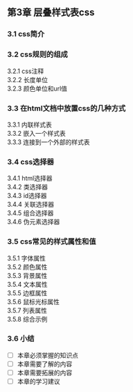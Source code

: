 ## 第3章 层叠样式表css
### 3.1 css简介
### 3.2 css规则的组成
3.2.1 css注释  
3.2.2 长度单位  
3.2.3 颜色单位和url值  
### 3.3 在html文档中放置css的几种方式
3.3.1 内联样式表  
3.3.2 嵌入一个样式表  
3.3.3 连接到一个外部的样式表  
### 3.4 css选择器
3.4.1 html选择器  
3.4.2 类选择器  
3.4.3 id选择器  
3.4.4 关联选择器  
3.4.5 组合选择器  
3.4.6 伪元素选择器  
### 3.5 css常见的样式属性和值
3.5.1 字体属性  
3.5.2 颜色属性  
3.5.3 背景属性  
3.5.4 文本属性  
3.5.5 边框属性  
3.5.6 鼠标光标属性  
3.5.7 列表属性  
3.5.8 综合示例  
### 3.6 小结
- [ ] 本章必须掌握的知识点
- [ ] 本章需要了解的内容
- [ ] 本章需要拓展的内容
- [ ] 本章的学习建议